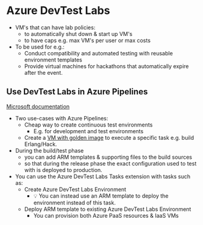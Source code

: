 
# Azure DevTest Labs

- VM's that can have lab policies:
  - to automatically shut down & start up VM's
  - to have caps e.g. max VM's per user or max costs
- To be used for e.g.:
  - Conduct compatibility and automated testing with reusable environment templates
  - Provide virtual machines for hackathons that automatically expire after the event.

## Use DevTest Labs in Azure Pipelines

[Microsoft documentation](https://docs.microsoft.com/en-us/azure/lab-services/use-devtest-labs-build-release-pipelines)

- Two use-cases with Azure Pipelines:
  - Cheap way to create continuous test environments
    - E.g. for development and test environments
  - Create a [VM with golden image](https://docs.microsoft.com/en-us/azure/lab-services/devtest-lab-integrate-ci-cd) to execute a specific task e.g. build Erlang/Hack.
- During the build/test phase
  - you can add ARM templates & supporting files to the build sources
  - so that during the release phase the exact configuration used to test with is deployed to production.
- You can use the Azure DevTest Labs Tasks extension with tasks such as:
  - Create Azure DevTest Labs Environment
    - 💡 You can instead use an ARM template to deploy the environment instead of this task.
  - Deploy ARM template to existing Azure DevTest Labs Environment
    - You can provision both Azure PaaS resources & IaaS VMs
